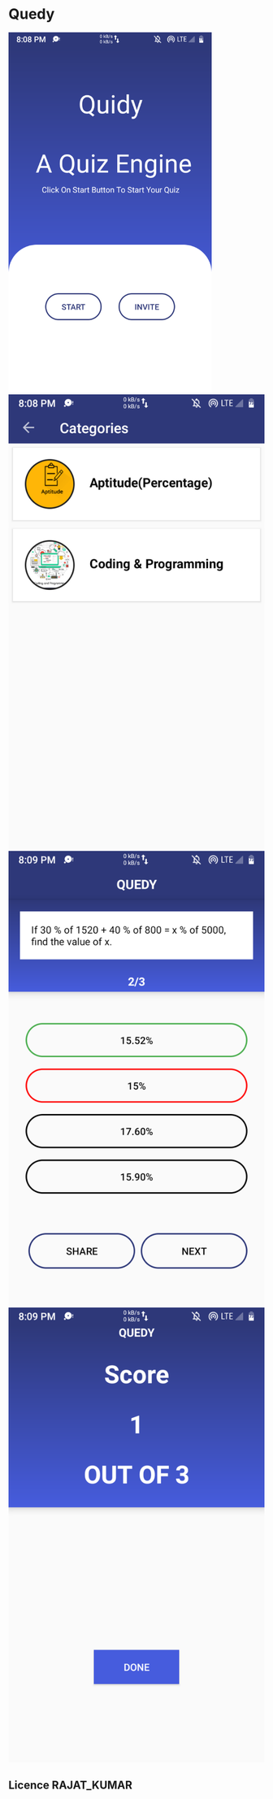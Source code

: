 # Quedy

 <img src="https://github.com/rjtcode/Quedy/blob/master/Screenshot_20200424-200840_Quedy.png" alt="Quedy" height="710" width="400"> 
<img src="https://github.com/rjtcode/Quedy/blob/master/Screenshot_20200424-200857_Quedy.png" alt="Quedy" > 
 <img src="https://github.com/rjtcode/Quedy/blob/master/Screenshot_20200424-200920_Quedy.png" alt="Quedy" > 
 <img src="https://github.com/rjtcode/Quedy/blob/master/Screenshot_20200424-200939_Quedy.png" alt="Quedy" > 




##   Licence  RAJAT_KUMAR ##

